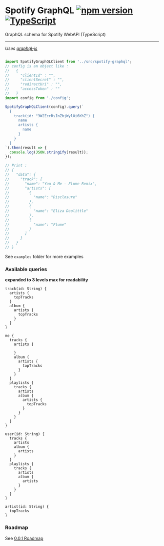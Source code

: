 # Spotify GraphQL [![npm version](https://badge.fury.io/js/spotify-graphql.svg)](https://badge.fury.io/js/spotify-graphql) [![TypeScript](https://badges.frapsoft.com/typescript/code/typescript.svg?v=101)](https://github.com/ellerbrock/typescript-badges/)
GraphQL schema for Spotify WebAPI (TypeScript)

--------

*Uses [graphql-js](https://github.com/graphql/graphql-js)*

```typescript

import SpotifyGraphQLClient from '../src/spotify-graphql';
// config is an object like :
//   {
//     "clientId" : "",
//     "clientSecret" : "",
//     "redirectUri" : "",
//     "accessToken" : ""
//   }
import config from './config';

SpotifyGraphQLClient(config).query(`
  {
    track(id: "3W2ZcrRsInZbjWylOi6KhZ") {
      name
      artists {
        name
      }
    }
  }
`).then(result => {
  console.log(JSON.stringify(result));
});

// Print : 
// {
//   "data": {
//     "track": {
//       "name": "You & Me - Flume Remix",
//       "artists": [
//         {
//           "name": "Disclosure"
//         },
//         {
//           "name": "Eliza Doolittle"
//         },
//         {
//           "name": "Flume"
//         }
//       ]
//     }
//   }
// }

```

See `examples` folder for more examples

### Available queries
**expanded to 3 levels max for readability**
```
track(id: String) {
  artists {
    topTracks
  }
  album {
    artists {
      topTracks
    }
  }
}

me {
  tracks {
    artists {

    }
    album {
      artists {
        topTracks
      }
    }
  }
  playlists {
    tracks {
      artists
      album {
        artists {
          topTracks
        }
      }
    }
  }
}

user(id: String) {
  tracks {
    artists
    album {
      artists
    }
  }
  playlists {
    tracks {
      artists
      album {
        artists
      }
    }
  }
}

artist(id: String) {
  topTracks
}
```


### Roadmap

See [0.0.1 Roadmap](https://github.com/thefrenchhouse/spotify-graphql/pull/3)
